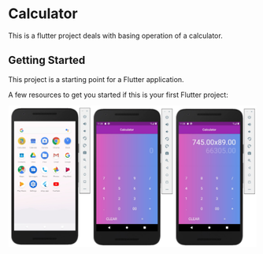 # Calculator

This is a flutter project deals with basing operation of a calculator.

## Getting Started

This project is a starting point for a Flutter application.

A few resources to get you started if this is your first Flutter project:

![](Readme-image.jpg)
